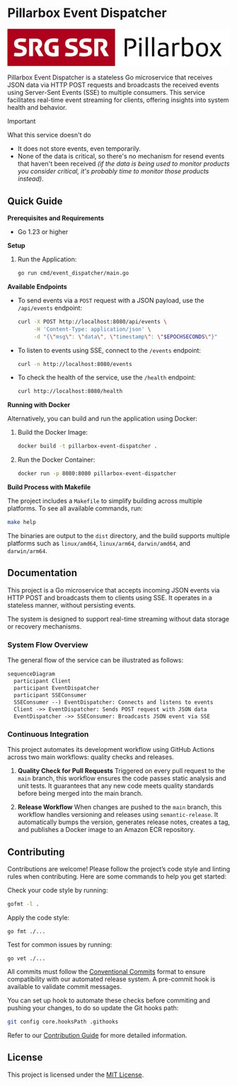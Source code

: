 # Pillarbox Event Dispatcher

![Pillarbox logo](docs/README-images/logo.jpg)

Pillarbox Event Dispatcher is a stateless Go microservice that receives JSON data via HTTP POST
requests and broadcasts the received events using Server-Sent Events (SSE) to multiple consumers.
This service facilitates real-time event streaming for clients, offering insights into system health
and behavior.

> [!IMPORTANT]
> What this service doesn't do
>
> - It does not store events, even temporarily.
> - None of the data is critical, so there's no mechanism for resend events that haven't been
    received *(if the data is being used to monitor products you consider critical, it's probably
    time to monitor those products instead)*.

## Quick Guide

**Prerequisites and Requirements**

- Go 1.23 or higher

**Setup**

1. Run the Application:
   ```bash
   go run cmd/event_dispatcher/main.go
   ```

**Available Endpoints**

- To send events via a `POST` request with a JSON payload, use the `/api/events` endpoint:
   ```bash
   curl -X POST http://localhost:8080/api/events \
        -H 'Content-Type: application/json' \
        -d "{\"msg\": \"data\", \"timestamp\": \"$EPOCHSECONDS\"}"
   ```

- To listen to events using SSE, connect to the `/events` endpoint:
   ```bash
   curl -n http://localhost:8080/events
   ```

- To check the health of the service, use the `/health` endpoint:
   ```bash
   curl http://localhost:8080/health
   ```

**Running with Docker**

Alternatively, you can build and run the application using Docker:

1. Build the Docker Image:
   ```bash
   docker build -t pillarbox-event-dispatcher .
   ```

2. Run the Docker Container:
   ```bash
   docker run -p 8080:8080 pillarbox-event-dispatcher
   ```

**Build Process with Makefile**

The project includes a `Makefile` to simplify building across multiple platforms. To see all
available commands, run:

```bash
make help
```

The binaries are output to the `dist` directory, and the build supports multiple platforms such as
`linux/amd64`, `linux/arm64`, `darwin/amd64`, and `darwin/arm64`.

## Documentation

This project is a Go microservice that accepts incoming JSON events via HTTP POST and broadcasts
them to clients using SSE. It operates in a stateless manner, without persisting events.

The system is designed to support real-time streaming without data storage or recovery mechanisms.

### System Flow Overview

The general flow of the service can be illustrated as follows:

```mermaid
sequenceDiagram
  participant Client
  participant EventDispatcher
  participant SSEConsumer
  SSEConsumer --) EventDispatcher: Connects and listens to events
  Client ->> EventDispatcher: Sends POST request with JSON data
  EventDispatcher ->> SSEConsumer: Broadcasts JSON event via SSE
```

### Continuous Integration

This project automates its development workflow using GitHub Actions across two main workflows:
quality checks and releases.

1. **Quality Check for Pull Requests**
   Triggered on every pull request to the `main` branch, this workflow ensures the code passes
   static analysis and unit tests. It guarantees that any new code meets quality standards before
   being merged into the main branch.

2. **Release Workflow**
   When changes are pushed to the `main` branch, this workflow handles versioning and releases using
   `semantic-release`. It automatically bumps the version, generates release notes, creates a tag,
   and publishes a Docker image to an Amazon ECR repository.

## Contributing

Contributions are welcome! Please follow the project’s code style and linting rules when
contributing. Here are some commands to help you get started:

Check your code style by running:

```bash
gofmt -l .
```

Apply the code style:

```shell
go fmt ./...
```

Test for common issues by running:

```shell
go vet ./...
```

All commits must follow the [Conventional Commits](https://www.conventionalcommits.org/en/v1.0.0/)
format to ensure compatibility with our automated release system. A pre-commit hook is available to
validate commit messages.

You can set up hook to automate these checks before commiting and pushing your changes, to do so
update the Git hooks path:

```bash
git config core.hooksPath .githooks
```

Refer to our [Contribution Guide](docs/CONTRIBUTING.md) for more detailed information.

## License

This project is licensed under the [MIT License](LICENSE).
